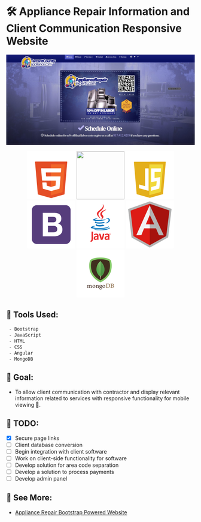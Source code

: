 # 🛠 Appliance Repair Information and Client Communication Responsive Website

![Site](https://raw.githubusercontent.com/jpdsnz/jpdsnz/main/appliance.jpg)

<p align="center">
      <img width="128" height="128" src="https://github.com/jpdsnz/jpdsnz/blob/main/html-white.png">
      <img width="128" height="128" src="https://github.com/jpdsnz/jpdsnz/blob/main/css-white.png">
      <img width="128" height="128" src="https://github.com/jpdsnz/jpdsnz/blob/main/js-white.png">
      <img width="128" height="128" src="https://github.com/jpdsnz/jpdsnz/blob/main/bootstrap.png">
      <img width="128" height="128" src="https://github.com/jpdsnz/jpdsnz/blob/main/java-white.png">
      <img width="128" height="128" src="https://github.com/jpdsnz/jpdsnz/blob/main/angular.png">
       <img width="128" height="128" src="https://github.com/jpdsnz/jpdsnz/blob/main/mongo.png">
</p>

## 🔧 Tools Used:
     - Bootstrap 
     - JavaScript
     - HTML
     - CSS
     - Angular
     - MongoDB

## 🥅 Goal: 
 - To allow client communication with contractor and display relevant information related to services with responsive functionality for mobile viewing 📲.
 
## 📝 TODO: 
  - [x] Secure page links
  - [ ] Client database conversion
  - [ ] Begin integration with client software
  - [ ] Work on client-side functionality for software
  - [ ] Develop solution for area code separation
  - [ ] Develop a solution to process payments
  - [ ] Develop admin panel
  
 ## 👀 See More:
 - [Appliance Repair Bootstrap Powered Website](https://www.appliance-repair-experts.com "Bootstrap Powered Website")
